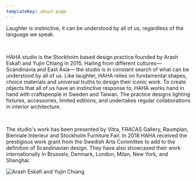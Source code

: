 ```yaml
---
templateKey: about-page
---
```

Laughter is instinctive, it can be understood by all of us, regardless of the language we speak.

<br/>

HAHA studio is the Stockholm based design practice founded by Arash Eskafi and Yujin Chiang in 2015. Hailing from different cultures— Scandinavia and East Asia— the studio is in constant search of what can be understood by all of us. Like laughter, HAHA relies on fundamental shapes, choice materials and universal truths to design their iconic work. To create objects that all of us have an instinctive response to, HAHA works hand in hand with craftspeople in Sweden and Taiwan. The practice designs lighting fixtures, accessories, limited editions, and undertakes regular collaborations in interior architecture.

<br/>

The studio's work has been presented by Vitra, FRACAS Gallery, Raumplan, Biennale Interieur and Stockholm Furniture Fair. In 2018 HAHA received the prestigious work grant from the Swedish Arts Committee to add to the definition of Scandinavian design. They have also showcased their work internationally in Brussels, Denmark, London, Milan, New York, and Shanghai.

![Arash Eskafi and Yujin Chiang](/assets/uploads/photo_haha_portrait.jpg "HAHA_studio_portrait")
